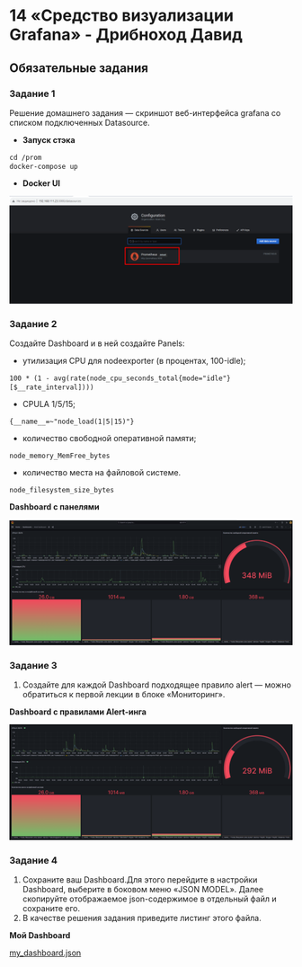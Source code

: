 # 14 «Средство визуализации Grafana» - Дрибноход Давид


## Обязательные задания

### Задание 1


Решение домашнего задания — скриншот веб-интерфейса grafana со списком подключенных Datasource.

* **Запуск стэка**

```
cd /prom
docker-compose up
```

* **Docker UI**

![Screenshot_1](./img/Screenshot_1.png)



### Задание 2


Создайте Dashboard и в ней создайте Panels:

* утилизация CPU для nodeexporter (в процентах, 100-idle);

```
100 * (1 - avg(rate(node_cpu_seconds_total{mode="idle"}[$__rate_interval])))
```

* CPULA 1/5/15;

```
{__name__=~"node_load(1|5|15)"}
```

* количество свободной оперативной памяти;

```
node_memory_MemFree_bytes
```

* количество места на файловой системе.

```
node_filesystem_size_bytes
```

**Dashboard с панелями**

![Screenshot_2](./img/Screenshot_2.png)



### Задание 3

1. Создайте для каждой Dashboard подходящее правило alert — можно обратиться к первой лекции в блоке «Мониторинг».


**Dashboard с правилами Alert-инга**

![Screenshot_3](./img/Screenshot_3.png)


### Задание 4

1. Сохраните ваш Dashboard.Для этого перейдите в настройки Dashboard, выберите в боковом меню «JSON MODEL». Далее скопируйте отображаемое json-содержимое в отдельный файл и сохраните его.
2. В качестве решения задания приведите листинг этого файла.

**Мой Dashboard**

[my_dashboard.json](./my_dashboard.json)
